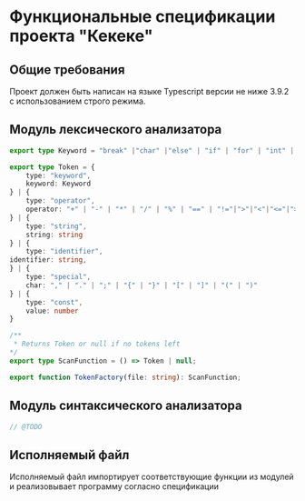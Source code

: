 # Функциональные спецификации проекта "Кекеке"

## Общие требования

Проект должен быть написан на языке Typescript версии не ниже 3.9.2 с использованием строго режима.

## Модуль лексического анализатора

```typescript
export type Keyword = "break" |"char" |"else" | "if" | "for" | "int" | "return" | "void" | "while" | "sizeof";

export type Token = {
    type: "keyword",
    keyword: Keyword
} | {
    type: "operator",
    operator: "+" | "-" | "*" | "/" | "%" | "==" | "!="|">"|"<"|"<="|">=" | "&&" | "||" | "!" | "=" |"&" | "|"|"^"|"<<"|">>"|
} | {
    type: "string",
    string: string
} | {
    type: "identifier",
identifier: string,
} | {
    type: "special",
    char: "," | "." | ";" | "{" | "}" | "[" | "]" | "(" | ")"
} | {
    type: "const",
    value: number
}

/** 
 * Returns Token or null if no tokens left
*/
export type ScanFunction = () => Token | null;

export function TokenFactory(file: string): ScanFunction;
```

## Модуль синтаксического анализатора

```typescript
// @TODO
```

## Исполняемый файл

Исполняемый файл импортирует соответствующие функции из модулей и реализовывает программу согласно спецификации
